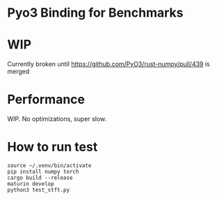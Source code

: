 # Pyo3 Binding for Benchmarks

# WIP

Currently broken until
https://github.com/PyO3/rust-numpy/pull/439 is merged

# Performance

WIP. No optimizations, super slow.

# How to run test

```
source ~/.venv/bin/activate
pip install numpy torch
cargo build --release
maturin develop
python3 test_stft.py

```
